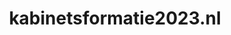 ---
layout: post
title: "kabinetsformatie2023.nl"
internal_url: "/dutchgov/kabinetsformatie2023.nl.html"
subdomains_count: 4
all_subdomains_count: 4
urls_count: 4
ssl_rank: 0
http_rank: 70
url_link: /data/kabinetsformatie2023.nl/urls.txt
all_subdomains_link: /data/kabinetsformatie2023.nl/all_subdomains.txt
subdomains_link: /data/kabinetsformatie2023.nl/subdomains.txt
categories: dutchgov
---